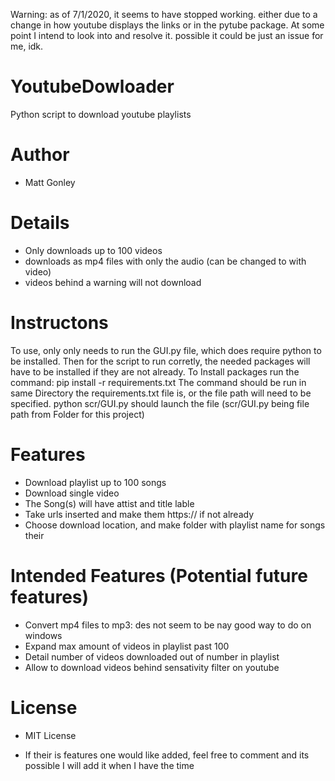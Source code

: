 Warning: as of 7/1/2020, it seems to have stopped working. either due to a change in how youtube displays the links or in the pytube package. At some point I intend to look into and resolve it. possible it could be just an issue for me, idk.

# YoutubeDowloader
Python script to download youtube playlists

# Author
* Matt Gonley

# Details
* Only downloads up to 100 videos
* downloads as mp4 files with only the audio (can be changed to with video)
* videos behind a warning will not download

# Instructons
To use, only only needs to run the GUI.py file, which does require python to be installed. Then for the script to run corretly, the needed packages will have to be installed if they are not already. 
To Install packages run the command: pip install -r requirements.txt
The command should be run in same Directory the requirements.txt file is, or the file path will need to be specified.
python scr/GUI.py should launch the file (scr/GUI.py being file path from Folder for this project)

# Features
* Download playlist up to 100 songs
* Download single video
* The Song(s) will have attist and title lable
* Take urls inserted and make them https:// if not already
* Choose download location, and make folder with playlist name for songs their

# Intended Features (Potential future features)
* Convert mp4 files to mp3: des not seem to be nay good way to do on windows
* Expand max amount of videos in playlist past 100
* Detail number of videos downloaded out of number in playlist
* Allow to download videos behind sensativity filter on youtube

# License
* MIT License 

* If their is features one would like added, feel free to comment and its possible I will add it when I have the time
